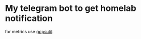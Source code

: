 # My telegram bot to get homelab notification

for metrics use [gopsutil](https://github.com/shirou/gopsutil).


